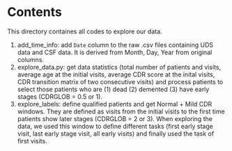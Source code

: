 # Contents

This directory containes all codes to explore our data.

1. add_time_info: add `Date` column to the raw .csv files containing UDS data and CSF data. It is derived from Month, Day, Year from original columns. 
2. explore_data.py: get data statistics (total number of patients and visits, average age at the initial visits, average CDR score at the inital visits, CDR transition matrix of two consecutive visits) and process patients to select those patients who are (1) dead (2) demented (3) have early stages (CDRGLOB = 0.5 or 1).
3. explore_labels: define qualified patients and get Normal + Mild CDR windows. They are defined as visits from the initial visits to the first time patients show later stages (CDRGLOB = 2 or 3). When exploring the data, we used this window to define different tasks (first early stage visit, last early stage visit, all early visits) and finally used the task of first visits. 
